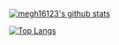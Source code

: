 [![megh16123's github stats](https://github-readme-stats.vercel.app/api?username=megh16123&show_icons=true&theme=radical)](https://github.com/megh16123/)

[![Top Langs](https://github-readme-stats.vercel.app/api/top-langs/?username=megh16123&layout=demo)](https://github.com/anuraghazra/github-readme-stats)
